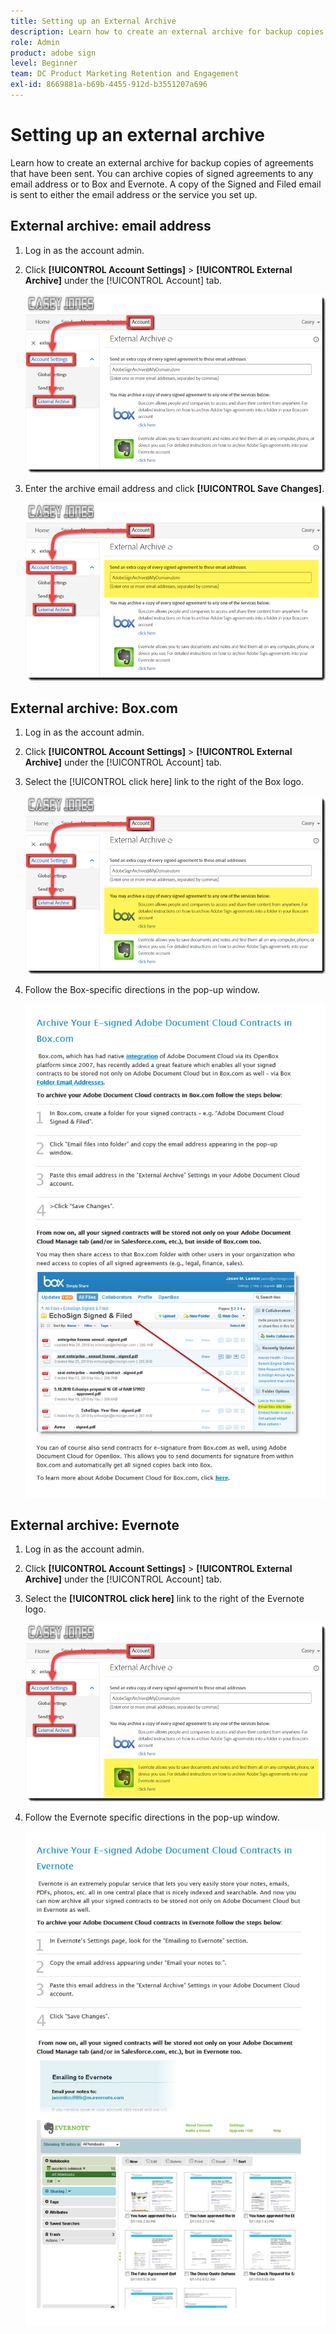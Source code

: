 ```yaml
---
title: Setting up an External Archive
description: Learn how to create an external archive for backup copies of agreements that have been sent
role: Admin
product: adobe sign
level: Beginner
team: DC Product Marketing Retention and Engagement
exl-id: 8669881a-b69b-4455-912d-b3551207a696
---
```

# Setting up an external archive

Learn how to create an external archive for backup copies of agreements that have been sent. You can archive copies of signed agreements to any email address or to Box and Evernote. A copy of the Signed and Filed email is sent to either the email address or the service you set up.

## External archive: email address

1. Log in as the account admin.

1. Click **[!UICONTROL Account Settings]** > **[!UICONTROL External Archive]** under the [!UICONTROL Account] tab.

   ![archive via email](../assets/archiveemail1.png) 

1. Enter the archive email address and click **[!UICONTROL Save Changes]**.

   ![archive via email](../assets/archiveemail2.png) 

## External archive: Box.com

1. Log in as the account admin.

1. Click **[!UICONTROL Account Settings]** > **[!UICONTROL External Archive]** under the [!UICONTROL Account] tab.

1. Select the [!UICONTROL click here] link to the right of the Box logo.

   ![archive via Box](../assets/archivebox1.png) 

1. Follow the Box-specific directions in the pop-up window.

   ![archive via Box](../assets/archivebox2.png) 

## External archive: Evernote

1. Log in as the account admin.

1. Click **[!UICONTROL Account Settings]** > **[!UICONTROL External Archive]** under the [!UICONTROL Account] tab.

1. Select the **[!UICONTROL click here]** link to the right of the Evernote logo.

   ![archive via Evernote](../assets/archiveevernote1.png)

1. Follow the Evernote specific directions in the pop-up window.

   ![archive via Evernote](../assets/archiveevernote2.png)
